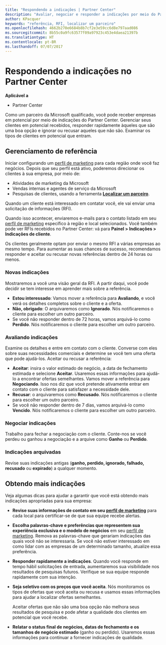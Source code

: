 ```yaml
---
title: "Respondendo a indicações | Partner Center"
description: "Avaliar, negociar e responder a indicações por meio do Partner Center."
author: KPacquer
keywords: "referência, RFI, localizar um parceiro"
ms.openlocfilehash: 4662b270e6684b8b7cf2e3e59cc6d8e797aad086
ms.sourcegitcommit: 8b55c0a9fc63577f09a97923c453e4daea21397b
ms.translationtype: HT
ms.contentlocale: pt-BR
ms.lasthandoff: 07/07/2017
---
```

# <a name="responding-to-referrals-in-partner-center"></a>Respondendo a indicações no Partner Center

**Aplicável a**

-  Partner Center

Como um parceiro da Microsoft qualificado, você pode receber empresas em potencial por meio de indicações do Partner Center. Gerenciar seus clientes em potencial recebidos, responder rapidamente àqueles que são uma boa opção e ignorar ou recusar aqueles que não são. Examinar os tipos de clientes em potencial que entram. 

## <a name="referral-management"></a>Gerenciamento de referência

Iniciar configurando um [perfil de marketing](create-a-marketing-profile.md) para cada região onde você faz negócios. Depois que seu perfil está ativo, poderemos direcionar os clientes à sua empresa, por meio de:

*  Atividades de marketing da Microsoft
*  Vendas internas e agentes de serviço da Microsoft
*  Pesquisas de clientes, usando a ferramenta **[Localizar um parceiro](https://partnercenter.microsoft.com/pcv/search)**.

Quando um cliente está interessado em contatar você, ele vai enviar uma solicitação de informações (RFI). 

Quando isso acontecer, enviaremos e-mails para o contato listado em seu [perfil de marketing](create-a-marketing-profile.md) específico à região e local selecionados. Você também pode ver RFIs recebidos no Partner Center: vá para **Painel > Indicações > Indicações de cliente**.

Os clientes geralmente optam por enviar o mesmo RFI a várias empresas ao mesmo tempo. Para aumentar as suas chances de sucesso, recomendamos responder e aceitar ou recusar novas referências dentro de 24 horas ou menos.

### <a name="new-referrals"></a>Novas indicações

Mostraremos a você uma visão geral da RFI. A partir daqui, você pode decidir se tem interesse em aprender mais sobre a referência. 

*  **Estou interessado**: Vamos mover a referência para **Avaliando**, e você verá os detalhes completos sobre o cliente e a oferta. 
*  **Não, obrigado**: O arquivaremos como **Ignorado**. Nós notificaremos o cliente para escolher um outro parceiro.
*  Se você não responder dentro de 72 horas, vamos arquivá-lo como **Perdido**. Nós notificaremos o cliente para escolher um outro parceiro.

### <a name="evaluating-referrals"></a>Avaliando indicações

Examine os detalhes e entre em contato com o cliente. Converse com eles sobre suas necessidades comerciais e determine se você tem uma oferta que pode ajudá-los. Aceitar ou recusar a referência: 

*  **Aceitar**: insira o valor estimado de negócio, a data de fechamento estimada e selecione **Aceitar**. Usaremos essas informações para ajudá-lo a encontrar ofertas semelhantes. Vamos mover a referência para **Negociando**. Isso nos diz que você pretende ativamente entrar em contato com o cliente para satisfazer a necessidade dele.
*  **Recusar**: o arquivaremos como **Recusado**. Nós notificaremos o cliente para escolher um outro parceiro.
*  Se você não responder dentro de 7 dias, vamos arquivá-lo como **Vencido**. Nós notificaremos o cliente para escolher um outro parceiro.

### <a name="negotiating-referrals"></a>Negociar indicações

Trabalho para fechar a negociação com o cliente. Conte-nos se você perdeu ou ganhou a negociação e a arquive como **Ganho** ou **Perdido**. 

### <a name="archived-referrals"></a>Indicações arquivadas

Revise suas indicações antigas (**ganho, perdido, ignorado, falhado, recusado** ou **expirado**) a qualquer momento. 

## <a name="getting-more-referrals"></a>Obtendo mais indicações

Veja algumas dicas para ajudar a garantir que você está obtendo mais indicações apropriadas para sua empresa:

*  **Revise suas informações de contato em seu [perfil de marketing](create-a-marketing-profile.md)** para cada local para certificar-se de que sua equipe recebe alertas.

*  **Escolha palavras-chave e preferências que representem sua experiência exclusiva e o modelo de negócios** em seu [perfil de marketing](create-a-marketing-profile.md). Remova as palavras-chave que gerariam indicações das quais você não se interessaria. Se você não estiver interessado em como lidar com as empresas de um determinado tamanho, atualize essa preferência.

*  **Responder rapidamente a indicações**. Quando você responde em tempo hábil solicitações de entrada, aumentaremos sua visibilidade nos resultados de pesquisas futuros. Verifique se sua equipe responde rapidamente com sua intenção.

*  **Seja seletivo com os preços que você aceita**. Nós monitoramos os tipos de ofertas que você aceita ou recusa e usamos essas informações para ajudar a localizar ofertas semelhantes. 

   Aceitar ofertas que não são uma boa opção não melhora seus resultados de pesquisa e pode afetar a qualidade dos clientes em potencial que você recebe.

*  **Relatar o status final de negócios, datas de fechamento e os tamanhos de negócio estimado** (ganho ou perdido). Usaremos essas informações para continuar a fornecer indicações de qualidade.
